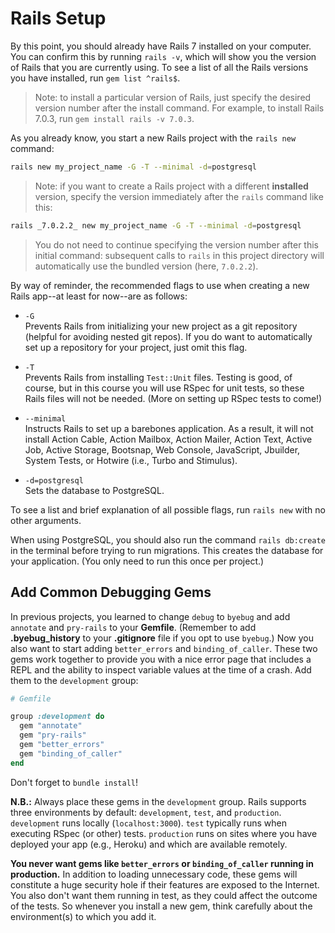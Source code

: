 # Rails Setup

By this point, you should already have Rails 7 installed on your computer. You
can confirm this by running `rails -v`, which will show you the version of Rails
that you are currently using. To see a list of all the Rails versions you have
installed, run `gem list ^rails$`.

> Note: to install a particular version of Rails, just specify the desired
> version number after the install command. For example, to install Rails 7.0.3,
> run `gem install rails -v 7.0.3`.

As you already know, you start a new Rails project with the `rails new` command:

```sh
rails new my_project_name -G -T --minimal -d=postgresql
```

> Note: if you want to create a Rails project with a different **installed**
> version, specify the version immediately after the `rails` command like this:

```sh
rails _7.0.2.2_ new my_project_name -G -T --minimal -d=postgresql
```

> You do not need to continue specifying the version number after this initial
> command: subsequent calls to `rails` in this project directory will
> automatically use the bundled version (here, `7.0.2.2`).

By way of reminder, the recommended flags to use when creating a new Rails
app--at least for now--are as follows:

* `-G`  
  Prevents Rails from initializing your new project as a git repository (helpful
  for avoiding nested git repos). If you do want to automatically set up a
  repository for your project, just omit this flag.

* `-T`  
  Prevents Rails from installing `Test::Unit` files. Testing is good, of course,
  but in this course you will use RSpec for unit tests, so these Rails files
  will not be needed. (More on setting up RSpec tests to come!)

* `--minimal`  
  Instructs Rails to set up a barebones application. As a result, it will not
  install Action Cable, Action Mailbox, Action Mailer, Action Text, Active Job,
  Active Storage, Bootsnap, Web Console, JavaScript, Jbuilder, System Tests, or
  Hotwire (i.e., Turbo and Stimulus).

* `-d=postgresql`  
  Sets the database to PostgreSQL.

To see a list and brief explanation of all possible flags, run `rails new` with
no other arguments.

When using PostgreSQL, you should also run the command `rails db:create` in the
terminal before trying to run migrations. This creates the database for your
application. (You only need to run this once per project.)

## Add Common Debugging Gems

In previous projects, you learned to change `debug` to `byebug` and add
`annotate` and `pry-rails` to your **Gemfile**. (Remember to add
__.byebug_history__ to your __.gitignore__ file if you opt to use `byebug`.) Now
you also want to start adding `better_errors` and `binding_of_caller`. These two
gems work together to provide you with a nice error page that includes a REPL
and the ability to inspect variable values at the time of a crash. Add them to
the `development` group:

```ruby
# Gemfile

group :development do
  gem "annotate"
  gem "pry-rails"
  gem "better_errors"
  gem "binding_of_caller"
end
```

Don't forget to `bundle install`!

**N.B.:** Always place these gems in the `development` group. Rails supports
three environments by default: `development`, `test`, and `production`.
`development` runs locally (`localhost:3000`). `test` typically runs when
executing RSpec (or other) tests. `production` runs on sites where you have
deployed your app (e.g., Heroku) and which are available remotely.

**You never want gems like `better_errors` or `binding_of_caller` running in
production.** In addition to loading unnecessary code, these gems will
constitute a huge security hole if their features are exposed to the Internet.
You also don't want them running in test, as they could affect the outcome of
the tests. So whenever you install a new gem, think carefully about the
environment(s) to which you add it.
